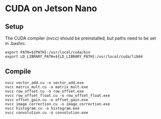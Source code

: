CUDA on Jetson Nano
===================

Setup
-----

The CUDA compiler (nvcc) should be preinstalled, but paths need to be set in
.bashrc.

```
export PATH=${PATH}:/usr/local/cuda/bin
export LD_LIBRARY_PATH=${LD_LIBRARY_PATH}:/usr/local/cuda/lib64
```

Compile
-------

```
nvcc vector_add.cu -o vector_add.exe
nvcc matrix_mult.cu -o matrix_mult.exe
nvcc row_offset.cu -o row_offset.exe
nvcc row_offset_float.cu -o row_offset_float.exe
nvcc offset_gain.cu -o offset_gain.exe
nvcc image_correction.cu -o image_correction.exe
nvcc histogram.cu -o histogram.exe
nvcc convolution.cu -o convolution.exe
```

